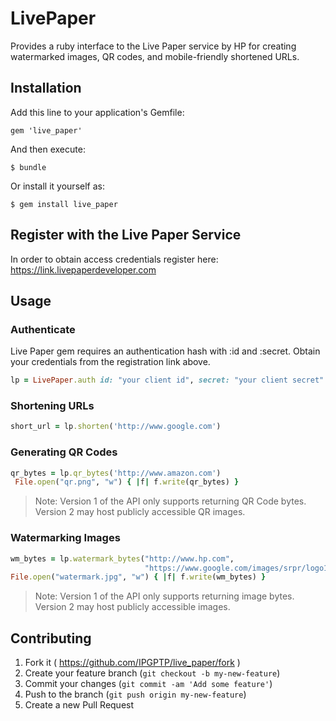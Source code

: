# LivePaper

Provides a ruby interface to the Live Paper service by HP for creating watermarked images, QR codes, and mobile-friendly shortened URLs.


## Installation

Add this line to your application's Gemfile:

    gem 'live_paper'

And then execute:

    $ bundle

Or install it yourself as:

    $ gem install live_paper

## Register with the Live Paper Service

In order to obtain access credentials register here:  https://link.livepaperdeveloper.com

## Usage

### Authenticate

Live Paper gem requires an authentication hash with :id and :secret. Obtain your credentials from the registration link above.

```ruby
lp = LivePaper.auth id: "your client id", secret: "your client secret"
```


### Shortening URLs

```ruby
short_url = lp.shorten('http://www.google.com')
```


### Generating QR Codes

```ruby
qr_bytes = lp.qr_bytes('http://www.amazon.com')
 File.open("qr.png", "w") { |f| f.write(qr_bytes) }
```

> Note: Version 1 of the API only supports returning QR Code bytes. Version 2 may host publicly accessible QR images.

### Watermarking Images

```ruby
wm_bytes = lp.watermark_bytes("http://www.hp.com",
                              "https://www.google.com/images/srpr/logo11w.png")
File.open("watermark.jpg", "w") { |f| f.write(wm_bytes) }
```

> Note: Version 1 of the API only supports returning image bytes. Version 2 may host publicly accessible images.

## Contributing

1. Fork it ( https://github.com/IPGPTP/live_paper/fork )
2. Create your feature branch (`git checkout -b my-new-feature`)
3. Commit your changes (`git commit -am 'Add some feature'`)
4. Push to the branch (`git push origin my-new-feature`)
5. Create a new Pull Request
